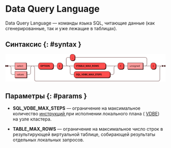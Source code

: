 # Data Query Language

Data Query Language — команды языка SQL, читающие данные (как
сгенерированные, так и уже лежащие в таблицах).

## Синтаксис {: #syntax }

![DQL](../../images/ebnf/dql.svg)

## Параметры {: #params }

* **SQL_VDBE_MAX_STEPS** — ограничение на максимальное количество
  [инструкций ](https://www.sqlite.org/opcode.html) при исполнении
  локального плана ( [VDBE](https://www.sqlite.org/vdbe.html)) на узле
  кластера.

* **TABLE_MAX_ROWS** — ограничение на максимальное число строк в
  результирующей виртуальной таблице, собирающей результаты отдельных
  локальных запросов.
